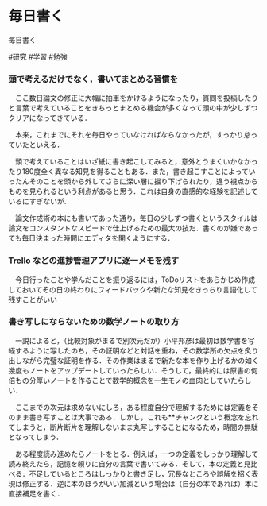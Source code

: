 # 毎日書く
毎日書く

#研究 #学習 #勉強



### 頭で考えるだけでなく，書いてまとめる習慣を

　ここ数日論文の修正に大幅に拍車をかけるようになったり，質問を投稿したりと言葉で考えていることをきちっとまとめる機会が多くなって頭の中が少しずつクリアになってきている．

　本来，これまでにそれを毎日やっていなければならなかったが，すっかり怠っていたといえる．

　頭で考えていることはいざ紙に書き起こしてみると，意外とうまくいかなかったり180度全く異なる知見を得ることもある．また，書き起こすことによっていったんそのことを頭から外してさらに深い層に掘り下げられたり，違う視点からものを見られるという利点があると思う．これは自身の直感的な経験を記述しているにすぎないが．

　論文作成術の本にも書いてあった通り，毎日の少しずつ書くというスタイルは論文をコンスタントなスピードで仕上げるための最大の技だ．書くのが嫌であっても毎日決まった時間にエディタを開くようにする．



### Trello などの進捗管理アプリに逐一メモを残す

　今日行ったことや学んだことを振り返るには，ToDoリストをあらかじめ作成しておいてその日の終わりにフィードバックや新たな知見をきっちり言語化して残すことがいい



### 書き写しにならないための数学ノートの取り方

　一説によると，（比較対象がまるで別次元だが）小平邦彦は最初は数学書を写経するように写したのち，その証明などと対話を重ね，その数学所の欠点を炙り出しながら完璧な証明を作る．その作業はまるで新たな本を作り上げるかの如く幾度もノートをアップデートしていったらしい．そうして，最終的には原書の何倍もの分厚いノートを作ることで数学的概念を一生モノの血肉としていたらしい．

　ここまでの次元は求めないにしろ，ある程度自分で理解するためには定義をそのまま書き写すことは大事である．しかし，これも**チャンクという概念を忘れてしまうと，断片断片を理解しないまま丸写しすることになるため，時間の無駄となってしまう．

　ある程度読み進めたらノートをとる．例えば，一つの定義をしっかり理解して読み終えたら，記憶を頼りに自分の言葉で書いてみる．そして，本の定義と見比べる．不足しているところはしっかりと書き足し，冗長なところや誤解を招く表現は修正する．逆に本のほうがいい加減という場合は（自分の本であれば）本に直接補足を書く．



